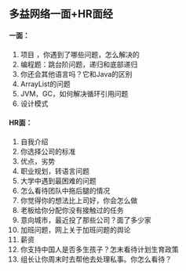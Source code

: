 ## 多益网络一面+HR面经

#### 一面：

1. 项目 ，你遇到了哪些问题，怎么解决的  
2. 编程题：跳台阶问题，递归和底部递归
3. 你还会其他语言吗？它和Java的区别
4. ArrayList的问题
5. JVM，GC，如何解决循环引用问题
6. 设计模式



#### HR面：

1. 自我介绍
2. 你选择公司的标准
3. 优点，劣势
4. 职业规划，转语言问题
5. 大学中遇到最困难的问题
6. 怎么看待团队中拖后腿的情况
7. 你觉得你的想法比上司好，你会怎么做
8. 老板给你分配你没有接触过的任务
9. 意向城市，最近投了那些公司？面了多少家
10. 加班问题，网上关于加班问题的舆论
11. 薪资
12. 你支持中国人是否多生孩子？怎末看待计划生育政策
13. 组长让你周末时去帮他去处理私事。你怎么看待？